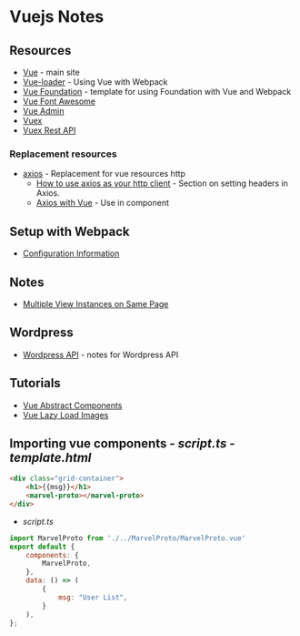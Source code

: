 # Vuejs Notes

## Resources
* [Vue](https://vuejs.org/) - main site
* [Vue-loader](https://vue-loader.vuejs.org/en/) - Using Vue with Webpack
* [Vue Foundation](https://github.com/vue-foundation/vue-foundation) - template for using Foundation with Vue and Webpack
* [Vue Font Awesome](https://github.com/Justineo/vue-awesome)
* [Vue Admin](https://github.com/vue-bulma/vue-admin)
* [Vuex](https://github.com/vuejs/vuex)
* [Vuex Rest API](https://github.com/christianmalek/vuex-rest-api)
### Replacement resources
* [axios](https://github.com/mzabriskie/axios) - Replacement for vue resources http
    * [How to use axios as your http client](http://codeheaven.io/how-to-use-axios-as-your-http-client/) - Section on setting headers in Axios.
    * [Axios with Vue](https://alligator.io/vuejs/rest-api-axios/) - Use in component

## Setup with Webpack
* [Configuration Information](configuration.md)

## Notes
* [Multiple View Instances on Same Page](https://codingexplained.com/coding/front-end/vue-js/using-multiple-vue-instances-page)

## Wordpress
* [Wordpress API](../../../php/wordpress/api/vuejs.md) - notes for Wordpress API

## Tutorials
* [Vue Abstract Components](https://alligator.io/vuejs/vue-abstract-components/)
* [Vue Lazy Load Images](https://alligator.io/vuejs/vue-lazy-load-images/)

## Importing vue components - *script.ts* - *template.html*
```html
<div class="grid-container">
    <h1>{{msg}}</h1>
    <marvel-proto></marvel-proto>
</div>
```
* *script.ts*
```js
import MarvelProto from './../MarvelProto/MarvelProto.vue'
export default {
    components: {
        MarvelProto,
    },
    data: () => (
        {
            msg: "User List",
        }
    ),
};
```
